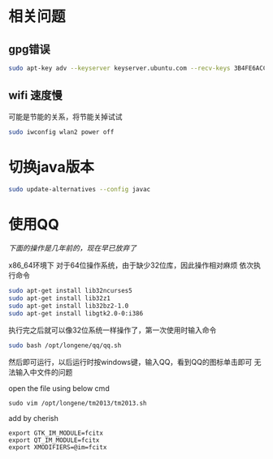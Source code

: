 
# 相关问题
## gpg错误
```bash
sudo apt-key adv --keyserver keyserver.ubuntu.com --recv-keys 3B4FE6ACC0B21F32
```

## wifi 速度慢
  可能是节能的关系，将节能关掉试试
 ```bash
 sudo iwconfig wlan2 power off
 ``` 

# 切换java版本

``` bash
sudo update-alternatives --config javac
```
# 使用QQ

*下面的操作是几年前的，现在早已放弃了*

x86_64环境下
对于64位操作系统，由于缺少32位库，因此操作相对麻烦
依次执行命令
``` bash
sudo apt-get install lib32ncurses5
sudo apt-get install lib32z1
sudo apt-get install lib32bz2-1.0
sudo apt-get install libgtk2.0-0:i386
```

执行完之后就可以像32位系统一样操作了，第一次使用时输入命令

``` bash
sudo bash /opt/longene/qq/qq.sh
```
然后即可运行，以后运行时按windows键，输入QQ，看到QQ的图标单击即可
无法输入中文件的问题

open the file using below cmd
```
sudo vim /opt/longene/tm2013/tm2013.sh 
```
add by cherish
```
export GTK_IM_MODULE=fcitx
export QT_IM_MODULE=fcitx
export XMODIFIERS=@im=fcitx
```

